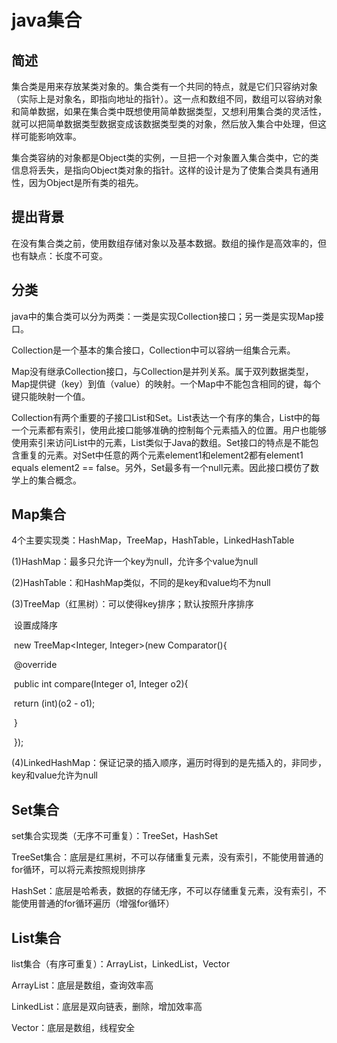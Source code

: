 # java集合

## 简述

集合类是用来存放某类对象的。集合类有一个共同的特点，就是它们只容纳对象（实际上是对象名，即指向地址的指针）。这一点和数组不同，数组可以容纳对象和简单数据，如果在集合类中既想使用简单数据类型，又想利用集合类的灵活性，就可以把简单数据类型数据变成该数据类型类的对象，然后放入集合中处理，但这样可能影响效率。

集合类容纳的对象都是Object类的实例，一旦把一个对象置入集合类中，它的类信息将丢失，是指向Object类对象的指针。这样的设计是为了使集合类具有通用性，因为Object是所有类的祖先。

## 提出背景

在没有集合类之前，使用数组存储对象以及基本数据。数组的操作是高效率的，但也有缺点：长度不可变。

## 分类

java中的集合类可以分为两类：一类是实现Collection接口；另一类是实现Map接口。

Collection是一个基本的集合接口，Collection中可以容纳一组集合元素。

Map没有继承Collection接口，与Collection是并列关系。属于双列数据类型，Map提供键（key）到值（value）的映射。一个Map中不能包含相同的键，每个键只能映射一个值。

Collection有两个重要的子接口List和Set。List表达一个有序的集合，List中的每一个元素都有索引，使用此接口能够准确的控制每个元素插入的位置。用户也能够使用索引来访问List中的元素，List类似于Java的数组。Set接口的特点是不能包含重复的元素。对Set中任意的两个元素element1和element2都有element1 equals element2 == false。另外，Set最多有一个null元素。因此接口模仿了数学上的集合概念。

## Map集合

4个主要实现类：HashMap，TreeMap，HashTable，LinkedHashTable

(1)HashMap：最多只允许一个key为null，允许多个value为null

(2)HashTable：和HashMap类似，不同的是key和value均不为null

(3)TreeMap（红黑树）：可以使得key排序；默认按照升序排序

​          设置成降序

​          new TreeMap<Integer, Integer>(new  Comparator<Integer>(){

​                   @override

​                    public int compare(Integer o1, Integer o2){

​			                 return (int)(o2 - o1);

​                    }

​          });

(4)LinkedHashMap：保证记录的插入顺序，遍历时得到的是先插入的，非同步，key和value允许为null

## Set集合

set集合实现类（无序不可重复）：TreeSet，HashSet

TreeSet集合：底层是红黑树，不可以存储重复元素，没有索引，不能使用普通的for循环，可以将元素按照规则排序

HashSet：底层是哈希表，数据的存储无序，不可以存储重复元素，没有索引，不能使用普通的for循环遍历（增强for循环）

## List集合

list集合（有序可重复）：ArrayList，LinkedList，Vector

ArrayList：底层是数组，查询效率高

LinkedList：底层是双向链表，删除，增加效率高

Vector：底层是数组，线程安全





